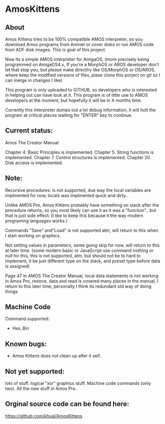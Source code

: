 # AmosKittens

About
-----
Amos Kittens tries to be 100% compatible AMOS interpreter, so you download Amos programs from Aminet or cover disks or run AMOS code from ADF disk images. This is goal of this project.

Now its a simple AMOS interpreter for AmigaOS, 
(more precisely being programmed on AmigaOS4.x, If you’re a MorphOS or AROS developer don't let that stop you, but please make directlry like OS/MorphOS or OS/AROS, where keep the modified versions of files, plase clone this porject on git so I can merge in changes I like)

This program is only uploaded to GITHUB, so developers who is interested in helping out can have look at it.
This program is of little use to AMOS developers at the moment, but hopefully it will be in X months time.

Currently this interpreter dumps out a lot debug information, it will holt the program at critical places waiting for "ENTER" key to continue.

Current status:
---------------

Amos The Creator Manual:

Chapter 4. Basic Principles is implemented.
Chapter 5. String functions is implemented.
Chapter 7. Control structures is implemented.
Chapter 20. Disk access is implemented.

Note: 
-----
Recursive procedures: is not supported, due way the local variables are implmented for now, locals was implmented quick and dirty..

Unlike AMOS Pro, Amos Kittens probably have something on stack after the procedure returns, so you most likely can use it as it was a "function".. but that is just side effect. (I like to keep this because it the way modern programing languages works.)

Commands "Save" and"Load" is not supported atm, will return to this when I start working on graphics.

Not setting values in parameters, some going skip for now, will return to this at later time.
(some modern basic or JavaScript use command nothing or null for this, this is not supported, 
atm, but should not be to hard to implement, it be just different type on the stack, and preset type before data is assigned)

Page 47 in AMOS The Creator Manual, local data statements is not working in Amos Pro, restore, data and read is covered many places in the manual, I return to this later time, personally I think its redundant old way of doing things.

Machine Code 
------------

Command supported:

* Hex$, Bin$

Known bugs:
----------
* Amos Kittens does not clean up after it self..

Not yet supported:
------------------
lots of stuff.
logical "xor"
graphics stuff.
Machine code commands (only two).
All the new stuff in Amos Pro.

Orginal source code can be found here:
--------------------------------------
https://github.com/khval/AmosKittens
